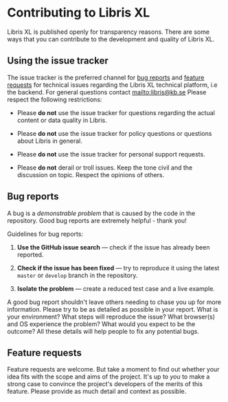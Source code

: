 # Contributing to Libris XL

Libris XL is published openly for transparency reasons. There are some ways that you can contribute to the development and quality of Libris XL.

<a name="use"></a>
## Using the issue tracker

The issue tracker is the preferred channel for [bug reports](#bugs) and
[feature requests](#features) for technical issues regarding the Libris XL
technical platform, i.e the backend. For general questions contact [mailto:libris@kb.se](libris@kb.se)<!-- and [submitting pull
requests](#pull-requests)--> Please respect the following restrictions:

* Please **do not** use the issue tracker for questions regarding the actual content or data quality in Libris.
  
* Please **do not** use the issue tracker for policy questions or questions about Libris in general.

* Please **do not** use the issue tracker for personal support requests.

* Please **do not** derail or troll issues. Keep the tone civil and the discussion on topic. Respect the opinions of others.

<a name="bugs"></a>
## Bug reports

A bug is a _demonstrable problem_ that is caused by the code in the repository.
Good bug reports are extremely helpful - thank you!

Guidelines for bug reports:

1. **Use the GitHub issue search** &mdash; check if the issue has already been
   reported.

2. **Check if the issue has been fixed** &mdash; try to reproduce it using the
   latest `master` or `develop` branch in the repository.

3. **Isolate the problem** &mdash; create a reduced test
   case and a live example.

A good bug report shouldn't leave others needing to chase you up for more
information. Please try to be as detailed as possible in your report. What is
your environment? What steps will reproduce the issue? What browser(s) and OS
experience the problem? What would you expect to be the outcome? All these
details will help people to fix any potential bugs.

<a name="features"></a>
## Feature requests

Feature requests are welcome. But take a moment to find out whether your idea
fits with the scope and aims of the project. It's up to *you* to make a strong
case to convince the project's developers of the merits of this feature. Please
provide as much detail and context as possible.
